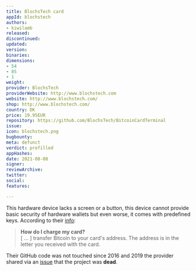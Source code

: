 ```yaml
---
title: BlochsTech card
appId: blochstech
authors:
- kiwilamb
released: 
discontinued: 
updated: 
version: 
binaries: 
dimensions:
- 54
- 85
- 1
weight: 
provider: BlochsTech
providerWebsite: http://www.blochstech.com
website: http://www.blochstech.com/
shop: http://www.blochstech.com/
country: DK
price: 19.95EUR
repository: https://github.com/BlochsTech/BitcoinCardTerminal
issue: 
icon: blochstech.png
bugbounty: 
meta: defunct
verdict: prefilled
appHashes: 
date: 2021-08-08
signer: 
reviewArchive: 
twitter: 
social: 
features: 

---
```


This hardware device lacks a screen or a button, this device cannot provide
basic security of hardware wallets but even worse, it comes with predefined keys.
According to their [info](http://blochstech.com/info):

> **How do I charge my card?**<br>
  [ ... ] transfer Bitcoin to your card's address. The address is in the letter
  you received with the card.

Their GitHub code was not touched since 2016 and 2019 the provider shared via an
[issue](https://github.com/BlochsTech/BitcoinCardTerminal/issues/14) that the
project was **dead**.
